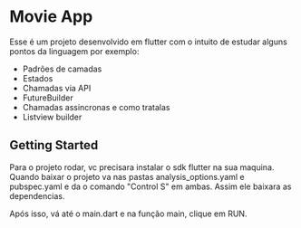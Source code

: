 # Movie App

Esse é um projeto desenvolvido em flutter com o intuito de estudar alguns pontos da linguagem por exemplo:
 - Padrões de camadas
 - Estados
 - Chamadas via API
 - FutureBuilder
 - Chamadas assincronas e como tratalas
 - Listview builder

## Getting Started

Para o projeto rodar, vc precisara instalar o sdk flutter na sua maquina.
Quando baixar o projeto va nas pastas analysis_options.yaml e pubspec.yaml e da o comando "Control S" em ambas.
Assim ele baixara as dependencias.

Após isso, vá até o main.dart e na função main, clique em RUN.
